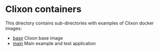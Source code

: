 # Clixon containers

This directory contains sub-directories with examples of Clixon docker images:

  * [base](base/README.md)  Clixon base image 
  * [main](main/README.md)  Main example and test application 

